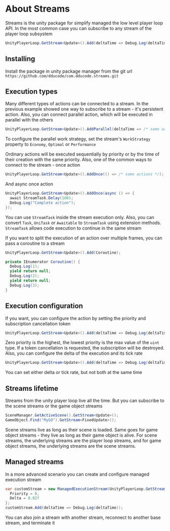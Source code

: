# About Streams

Streams is the unity package for simplify managed the low level player loop API. In the most common case you can
subscribe to any stream of the player loop subsystem

```csharp
UnityPlayerLoop.GetStream<Update>().Add(deltaTime => Debug.Log(deltaTime));
```

## Installing
Install the package in unity package manager from the git url `https://github.com/dducode/com.dducode.streams.git`

## Execution types

Many different types of actions can be connected to a stream. In the previous example showed one way to subscribe
to a stream - it's persistent action. Also, you can connect parallel action, which will be executed in parallel with the
others

```csharp
UnityPlayerLoop.GetStream<Update>().AddParallel(deltaTime => /* some actions */);
```

To configure the parallel work strategy, set the stream's `WorkStrategy` property to `Economy`, `Optimal` or `Performance`

Ordinary actions will be executed sequentially by priority or by the time of their creation with the same priority.
Also, one of the common ways to connect to the stream - once action

```csharp
UnityPlayerLoop.GetStream<Update>().AddOnce(() => /* some actions */);
```

And async once action

```csharp
UnityPlayerLoop.GetStream<Update>().AddOnce(async () => {
  await StreamTask.Delay(100);
  Debug.Log("Complete action");
});
```

You can use `StreamTask` inside the stream execution only. Also, you can convert `Task`, `UniTask` or `Awaitable` to `StreamTask` using extension methods.
`StreamTask` allows code execution to continue in the same stream

If you want to split the execution of an action over multiple frames, you can pass a coroutine to a stream

```csharp
UnityPlayerLoop.GetStream<Update>().Add(Coroutine);

private IEnumerator Coroutine() {
  Debug.Log(1);
  yield return null;
  Debug.Log(2);
  yield return null;
  Debug.Log(3);
}
```

## Execution configuration

If you want, you can configure the action by setting the priority and subscription cancellation token

```csharp
UnityPlayerLoop.GetStream<Update>().Add(deltaTime => Debug.Log(deltaTime), subscriptionToken, 0);
```

Zero priority is the highest, the lowest priority is the max value of the `uint` type. If a token cancellation
is requested, the subscription will be destroyed. Also, you can configure the delta of the execution and its tick rate

```csharp
UnityPlayerLoop.GetStream<Update>().Add(deltaTime => Debug.Log(deltaTime)).SetDelta(0.5f); // will be executed twice per second
```

You can set either delta or tick rate, but not both at the same time

## Streams lifetime

Streams from the unity player loop live all the time. But you can subscribe to the scene streams or the game object
streams

```csharp
SceneManager.GetActiveScene().GetStream<Update>();
GameObject.Find("MyGO").GetStream<FixedUpdate>();
```

Scene streams live as long as their scene is loaded. Same goes for game object streams - they live as long as their game
object is alive.
For scene streams, the underlying streams are the player loop streams, and for game object streams, the underlying
streams are the scene streams.

## Managed streams

In a more advanced scenario you can create and configure managed execution stream

```csharp
var customStream = new ManagedExecutionStream(UnityPlayerLoop.GetStream<Update>()) { // a managed stream requires a base stream in which to execute
  Priority = 0,
  Delta = 0.02f
};
customStream.Add(deltaTime => Debug.Log(deltaTime));
```

You can also join a stream with another stream, reconnect to another base stream, and terminate it